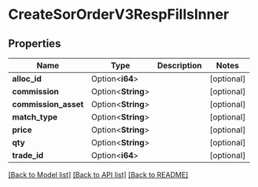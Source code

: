 # CreateSorOrderV3RespFillsInner

## Properties

Name | Type | Description | Notes
------------ | ------------- | ------------- | -------------
**alloc_id** | Option<**i64**> |  | [optional]
**commission** | Option<**String**> |  | [optional]
**commission_asset** | Option<**String**> |  | [optional]
**match_type** | Option<**String**> |  | [optional]
**price** | Option<**String**> |  | [optional]
**qty** | Option<**String**> |  | [optional]
**trade_id** | Option<**i64**> |  | [optional]

[[Back to Model list]](../README.md#documentation-for-models) [[Back to API list]](../README.md#documentation-for-api-endpoints) [[Back to README]](../README.md)


